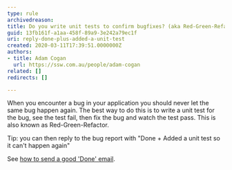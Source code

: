 ```yaml
---
type: rule
archivedreason: 
title: Do you write unit tests to confirm bugfixes? (aka Red-Green-Refactor)
guid: 13fb161f-a1aa-458f-89a9-3e242a79ec1f
uri: reply-done-plus-added-a-unit-test
created: 2020-03-11T17:39:51.0000000Z
authors:
- title: Adam Cogan
  url: https://ssw.com.au/people/adam-cogan
related: []
redirects: []

---
```


When you encounter a bug in your application you should never let the same bug happen again. The best way to do this is to write a unit test for the bug, see the test fail, then fix the bug and watch the test pass. This is also known as Red-Green-Refactor.




Tip: you can then reply to the bug report with "Done + Added a unit test so it can't happen again"



<!--endintro-->

See [how to send a good 'Done' email](/dones-do-you-know-how-to-do-a-perfect-done-replying-to-a-bug).
